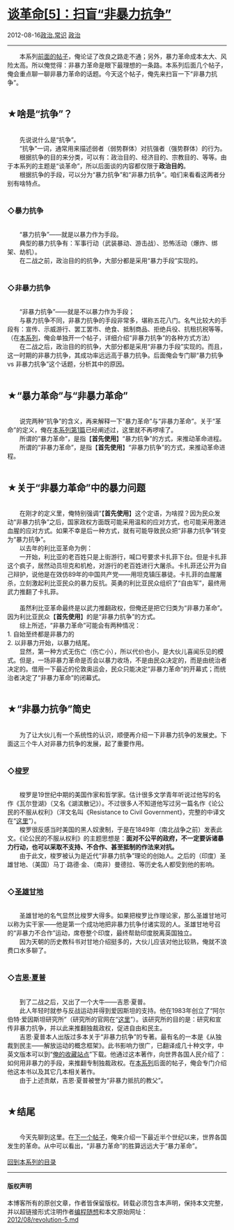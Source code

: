 <!DOCTYPE html>
<html xmlns="http://www.w3.org/1999/xhtml" xml:lang="zh-CN">
<head>
<meta http-equiv="Content-Type" content="text/html; charset=utf-8" />
<meta name="generator" content="Python script by program.think@gmail.com" />
<meta name="provider" content="program-think.blogspot.com" />
<link type="text/css" rel="stylesheet" href="../../css/program-think.css" />
<title>谈革命[5]：扫盲“非暴力抗争” - 编程随想的博客</title>
</head>
<body>
<div id="main" style="width:100%;">
<h1><a href="../../index.md" title="回到首页">谈革命[5]：扫盲“非暴力抗争”</a></h1>
<div class="post-info"><span class="date-header">2012-08-16</span><a href="../../tags/E694BFE6B2BB.E5B8B8E8AF86.md" class="tag">政治.常识</a> <a href="../../tags/E694BFE6B2BB.md" class="tag">政治</a> </div>
<hr>
<div class="post">
&#12288;&#12288;本系列<a href="../../2012/05/revolution-4.md">前面的帖子</a>，俺论证了改良之路走不通；另外，暴力革命成本太大、风险太高。所以俺觉得：非暴力革命是眼下最理想的一条路。本系列后面几个帖子，俺会重点聊一聊非暴力革命的话题。今天这个帖子，俺先来扫盲一下“非暴力抗争”。<a name='more'></a><!--program-think--><br /><br /><h2>★啥是“抗争”？</h2><br />&#12288;&#12288;先说说什么是“抗争”。<br />&#12288;&#12288;“抗争”一词，通常用来描述弱者（弱势群体）对抗强者（强势群体）的行为。<br />&#12288;&#12288;根据抗争的目的来分类，可以有：政治目的、经济目的、宗教目的、等等。由于本系列的主题是“谈革命”，所以后面谈的内容都仅限于<b>政治目的</b>。<br />&#12288;&#12288;根据抗争的手段，可以分为“暴力抗争”和“非暴力抗争”。咱们来看看这两者分别有啥特点。<br /><br /><h3>◇暴力抗争</h3><br />&#12288;&#12288;“暴力抗争”——就是以暴力作为手段。<br />&#12288;&#12288;典型的暴力抗争有：军事行动（武装暴动、游击战）、恐怖活动（爆炸、绑架、劫机）。<br />&#12288;&#12288;在二战之前，政治目的的抗争，大部分都是采用“暴力手段”实现的。<br /><br /><h3>◇非暴力抗争</h3><br />&#12288;&#12288;“非暴力抗争”——就是不以暴力作为手段；<br />&#12288;&#12288;与暴力抗争不同，非暴力抗争的手段非常多，堪称五花八门。名气比较大的手段有：宣传、示威游行、罢工罢市、绝食、抵制商品、拒绝兵役、抗租抗税等等。（在<a href="../../2011/12/revolution-0.md#index">本系列</a>，俺会单独开一个帖子，详细介绍“非暴力抗争”的各种方式方法）<br />&#12288;&#12288;在二战之后，政治目的的抗争，大部分都是采用“非暴力手段”实现的。而且，这一时期的非暴力抗争，其成功率远远高于暴力抗争。后面俺会专门聊“暴力抗争 vs 非暴力抗争”这个话题，分析其中的原因。<br /><br /><h2>★“暴力革命”与“非暴力革命”</h2><br />&#12288;&#12288;说完两种“抗争”的含义，再来解释一下“暴力革命”与“非暴力革命”。关于“革命”的定义，俺在<a href="../../2011/12/revolution-1.md">本系列第1篇</a>已经阐述过，这里就不再啰嗦了。<br />&#12288;&#12288;所谓的“暴力革命”，是指【<b>首先使用</b>】“暴力抗争”的方式，来推动革命进程。<br />&#12288;&#12288;所谓的“非暴力革命”，是指【<b>首先使用</b>】“非暴力抗争”的方式，来推动革命进程。<br /><br /><h2>★关于“非暴力革命”中的暴力问题</h2><br />&#12288;&#12288;在刚才的定义里，俺特别强调“【<b>首先使用</b>】这个定语，为啥捏？因为民众发动“非暴力抗争”之后，国家政权方面既可能采用温和的应对方式，也可能采用激进血腥的应对方式。如果不幸是后一种方式，就有可能导致民众把“非暴力抗争”转变为“暴力抗争”。<br />&#12288;&#12288;以去年的利比亚革命为例：<br />&#12288;&#12288;一开始，利比亚的老百姓只是上街游行，喊口号要求卡扎菲下台。但是卡扎菲这个疯子，居然动员坦克和机枪，对游行的老百姓进行大屠杀。卡扎菲还公开为自己辩护，说他是在效仿89年的中国共产党——用坦克镇压暴徒。卡扎菲的血腥屠杀，立刻激起利比亚民众的暴力反抗。英勇的利比亚民众组织了“自由军”，最终用武力推翻了卡扎菲。<br /><br />&#12288;&#12288;虽然利比亚革命最终是以武力推翻政权，但俺还是把它归类为“非暴力革命”。因为利比亚民众【<b>首先使用</b>】的是“非暴力抗争”的方式。<br />&#12288;&#12288;综上所述，“非暴力革命”可能会有两种情况：<br />1. 自始至终都是非暴力的<br />2. 以非暴力开始，以暴力结尾。<br />&#12288;&#12288;显然，第一种方式无伤亡（伤亡小），所以代价也小，是大伙儿喜闻乐见的模式。但是，一场非暴力革命是否会以暴力收场，不是由民众决定的，而是由统治者决定的。借用一下最近的伦敦奥运会，民众只能决定“非暴力革命”的开幕式；而统治者决定了“非暴力革命”的闭幕式。<br /><br /><h2>★“非暴力抗争”简史</h2><br />&#12288;&#12288;为了让大伙儿有一个系统性的认识，顺便再介绍一下非暴力抗争的发展史。下面这三个牛人对非暴力抗争的发展，起了重要作用。<br /><br /><h3>◇<a href="https://zh.wikipedia.org/wiki/%E4%BA%A8%E5%88%A9%C2%B7%E6%88%B4%E7%BB%B4%C2%B7%E6%A2%AD%E7%BD%97" target="_blank" rel="nofollow">梭罗</a></h3><br />&#12288;&#12288;梭罗是19世纪中期的美国作家和哲学家。估计很多文学青年听说过他写的名作《瓦尔登湖》（又名《湖滨散记》）。不过很多人不知道他写过另一篇名作《论公民的不服从权利》（洋文名叫《Resistance to Civil Government》，完整的中译文在“<a href="http://zh.wikisource.org/wiki/%E5%85%AC%E6%B0%91%E4%B8%8D%E6%9C%8D%E4%BB%8E_%28%E6%A2%AD%E7%BD%97%29" target="_blank" rel="nofollow">这里</a>”）。<br />&#12288;&#12288;梭罗很反感当时美国的黑人奴隶制，于是在1849年（南北战争之前）发表此文。《论公民的不服从权利》的主题思想是：<b>面对不公平的政府，不一定要诉诸暴力行动，也可以采取不支持、不合作、甚至抵制的作法来对抗。</b><br />&#12288;&#12288;由于此文，梭罗被认为是近代“非暴力抗争”理论的创始人。之后的（印度）圣雄甘地、（美国）马丁·路德·金、（南非）曼德拉、等历史名人都受到他的影响。<br /><br /><h3>◇<a href="https://zh.wikipedia.org/wiki/%E7%94%98%E5%9C%B0" target="_blank" rel="nofollow">圣雄甘地</a></h3><br />&#12288;&#12288;圣雄甘地的名气显然比梭罗大得多。如果把梭罗比作理论家，那么圣雄甘地可以称为实干家——他是第一个成功地把非暴力抗争付诸实现的人。圣雄甘地号召的“非暴力不合作”运动，席卷整个印度，最终帮助印度脱离英国独立。<br />&#12288;&#12288;因为天朝的历史教科书对甘地介绍挺多的，大伙儿应该对他比较熟，俺就不浪费口水多聊了。<br /><br /><h3>◇<a href="https://zh.wikipedia.org/wiki/%E5%90%89%E6%81%A9%C2%B7%E5%A4%8F%E6%99%AE" target="_blank" rel="nofollow">吉恩·夏普</a></h3><br />&#12288;&#12288;到了二战之后，又出了一个大牛——吉恩·夏普。<br />&#12288;&#12288;此人年轻时就参与反战运动并得到爱因斯坦的支持。他在1983年创立了“阿尔伯特·爱因斯坦研究所”（研究所的官网在“<a href="http://www.aeinstein.org/" target="_blank" rel="nofollow">这里</a>”）。该研究所的目的是：研究和宣传非暴力抗争，并以此来推翻独裁政权，促进自由和民主。<br />&#12288;&#12288;吉恩·夏普本人出版过多本关于“非暴力抗争”的专著。最有名的一本是《从独裁到民主——解放运动的概念框架》。此书影响力很广，已翻译成几十种文字，中英文版本可以到“<a href="https://code.google.com/p/program-think/wiki/Books">俺的收藏站点</a>”下载。他通过这本著作，向世界各国人民介绍了：如何用非暴力的手段，来推翻专制独裁政权。在<a href="../../2011/12/revolution-0.md#index">本系列</a>后面的帖子，俺会专门介绍他这本书以及其它几本相关著作。<br />&#12288;&#12288;由于上述贡献，吉恩·夏普被誉为“非暴力抵抗的教父”。<br /><br /><h2>★结尾</h2><br />&#12288;&#12288;今天先聊到这里。在<a href="../../2012/08/revolution-6.md">下一个帖子</a>，俺来介绍一下最近半个世纪以来，世界各国发生的革命。从中可以看出，“非暴力革命”的胜算远远大于“暴力革命”。<br /><br /><a href="../../2011/12/revolution-0.md#index">回到本系列的目录</a><br /><div class="blogger-post-footer">
</div>
<hr>
<div class="copyright">
<h4>版权声明</h4>
本博客所有的原创文章，作者皆保留版权。转载必须包含本声明，保持本文完整，并以超链接形式注明作者<a href="mailto:program.think@gmail.com">编程随想</a>和本文原始网址：<br>
<a href="2012/08/revolution-5.md">2012/08/revolution-5.md</a>
</div>
</div>
</body>
</html>
